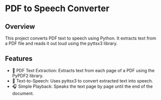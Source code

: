 # PDF to Speech Converter
##  Overview
This project converts PDF text to speech using Python. It extracts text from a PDF file and reads it out loud using the pyttsx3 library.

## Features
* 📄 PDF Text Extraction: Extracts text from each page of a PDF using the PyPDF2 library.
* 🎤 Text-to-Speech: Uses pyttsx3 to convert extracted text into speech.
* 🎧 Simple Playback: Speaks the text page by page until the end of the document.
